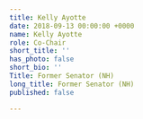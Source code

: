 ```yaml
---
title: Kelly Ayotte
date: 2018-09-13 00:00:00 +0000
name: Kelly Ayotte
role: Co-Chair
short_title: ''
has_photo: false
short_bio: ''
Title: Former Senator (NH)
long_title: Former Senator (NH)
published: false

---
```

